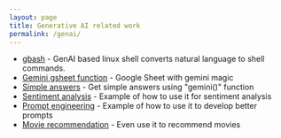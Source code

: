 ```yaml
---
layout: page
title: Generative AI related work
permalink: /genai/
---
```


* [gbash](https://github.com/royans/gbash/) - GenAI based linux shell converts natural language to shell commands.
* [Gemini gsheet function](https://docs.google.com/spreadsheets/d/1UidV-f4tIojGhzNlmJz0Y_Dj9P95cUUM2999WjSlKoA/edit#gid=0) - Google Sheet with gemini magic
 * [Simple answers](https://docs.google.com/spreadsheets/d/1UidV-f4tIojGhzNlmJz0Y_Dj9P95cUUM2999WjSlKoA/edit#gid=0) - Get simple answers using "gemini()" function
 * [Sentiment analysis](https://docs.google.com/spreadsheets/d/1UidV-f4tIojGhzNlmJz0Y_Dj9P95cUUM2999WjSlKoA/edit#gid=712532539) - Example of how to use it for sentiment analysis
 * [Prompt engineering](https://docs.google.com/spreadsheets/d/1UidV-f4tIojGhzNlmJz0Y_Dj9P95cUUM2999WjSlKoA/edit#gid=517491684) - Example of how to use it to develop better prompts
 * [Movie recommendation](https://docs.google.com/spreadsheets/d/1UidV-f4tIojGhzNlmJz0Y_Dj9P95cUUM2999WjSlKoA/edit#gid=236109254) - Even use it to recommend movies

